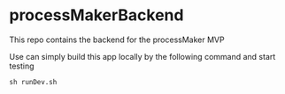 # processMakerBackend
This repo contains the backend for the processMaker MVP

Use can simply build this app locally by the following command
and start testing

`sh runDev.sh`
